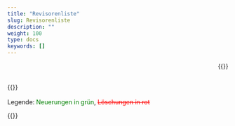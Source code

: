 ```yaml
---
title: "Revisorenliste"
slug: Revisorenliste
description: ""
weight: 100
type: docs
keywords: []
---
```


<p style="text-align: right;">{{<printButton>}}
<br>  
<br>
  
{{<markdown>}}
<br>
<br>
Legende: <font color="green">Neuerungen in grün</font>, <font color="red">~~Löschungen in rot~~</font>


{{</markdown>}}